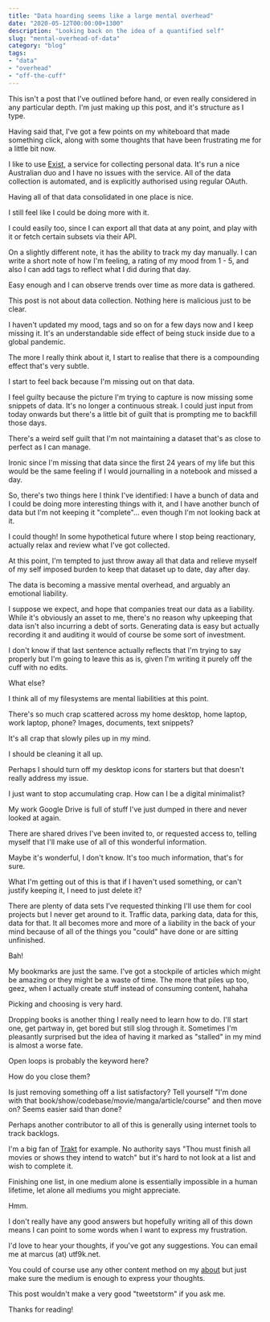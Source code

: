 ```yaml
---
title: "Data hoarding seems like a large mental overhead"
date: "2020-05-12T00:00:00+1300"
description: "Looking back on the idea of a quantified self"
slug: "mental-overhead-of-data"
category: "blog"
tags:
- "data"
- "overhead"
- "off-the-cuff"
---
```


This isn't a post that I've outlined before hand, or even really considered in any particular depth. I'm just making up this post, and it's structure as I type.

Having said that, I've got a few points on my whiteboard that made something click, along with some thoughts that have been frustrating me for a little bit now.

I like to use [Exist](https://exist.io), a service for collecting personal data. It's run a nice Australian duo and I have no issues with the service. All of the data collection is automated, and is explicitly authorised using regular OAuth.

Having all of that data consolidated in one place is nice.

I still feel like I could be doing more with it.

I could easily too, since I can export all that data at any point, and play with it or fetch certain subsets via their API.

On a slightly different note, it has the ability to track my day manually. I can write a short note of how I'm feeling, a rating of my mood from 1 - 5, and also I can add tags to reflect what I did during that day.

Easy enough and I can observe trends over time as more data is gathered.

This post is not about data collection. Nothing here is malicious just to be clear.

I haven't updated my mood, tags and so on for a few days now and I keep missing it. It's an understandable side effect of being stuck inside due to a global pandemic.

The more I really think about it, I start to realise that there is a compounding effect that's very subtle.

I start to feel back because I'm missing out on that data.

I feel guilty because the picture I'm trying to capture is now missing some snippets of data. It's no longer a continuous streak. I could just input from today onwards but there's a little bit of guilt that is prompting me to backfill those days.

There's a weird self guilt that I'm not maintaining a dataset that's as close to perfect as I can manage.

Ironic since I'm missing that data since the first 24 years of my life but this would be the same feeling if I would journalling in a notebook and missed a day.

So, there's two things here I think I've identified: I have a bunch of data and I could be doing more interesting things with it, and I have another bunch of data but I'm not keeping it "complete"… even though I'm not looking back at it.

I could though! In some hypothetical future where I stop being reactionary, actually relax and review what I've got collected.

At this point, I'm tempted to just throw away all that data and relieve myself of my self imposed burden to keep that dataset up to date, day after day.

The data is becoming a massive mental overhead, and arguably an emotional liability.

I suppose we expect, and hope that companies treat our data as a liability. While it's obviously an asset to me, there's no reason why upkeeping that data isn't also incurring a debt of sorts. Generating data is easy but actually recording it and auditing it would of course be some sort of investment.

I don't know if that last sentence actually reflects that I'm trying to say properly but I'm going to leave this as is, given I'm writing it purely off the cuff with no edits.

What else?

I think all of my filesystems are mental liabilities at this point.

There's so much crap scattered across my home desktop, home laptop, work laptop, phone? Images, documents, text snippets?

It's all crap that slowly piles up in my mind.

I should be cleaning it all up.

Perhaps I should turn off my desktop icons for starters but that doesn't really address my issue.

I just want to stop accumulating crap. How can I be a digital minimalist?

My work Google Drive is full of stuff I've just dumped in there and never looked at again.

There are shared drives I've been invited to, or requested access to, telling myself that I'll make use of all of this wonderful information.

Maybe it's wonderful, I don't know. It's too much information, that's for sure.

What I'm getting out of this is that if I haven't used something, or can't justify keeping it, I need to just delete it?

There are plenty of data sets I've requested thinking I'll use them for cool projects but I never get around to it. Traffic data, parking data, data for this, data for that. It all becomes more and more of a liability in the back of your mind because of all of the things you "could" have done or are sitting unfinished.

Bah!

My bookmarks are just the same. I've got a stockpile of articles which might be amazing or they might be a waste of time. The more that piles up too, geez, when I actually create stuff instead of consuming content, hahaha

Picking and choosing is very hard.

Dropping books is another thing I really need to learn how to do. I'll start one, get partway in, get bored but still slog through it. Sometimes I'm pleasantly surprised but the idea of having it marked as "stalled" in my mind is almost a worse fate.

Open loops is probably the keyword here?

How do you close them?

Is just removing something off a list satisfactory? Tell yourself "I'm done with that book/show/codebase/movie/manga/article/course" and then move on? Seems easier said than done?

Perhaps another contributor to all of this is generally using internet tools to track backlogs.

I'm a big fan of [Trakt](https://trakt.tv) for example. No authority says "Thou must finish all movies or shows they intend to watch" but it's hard to not look at a list and wish to complete it.

Finishing one list, in one medium alone is essentially impossible in a human lifetime, let alone all mediums you might appreciate.

Hmm.

I don't really have any good answers but hopefully writing all of this down means I can point to some words when I want to express my frustration.

I'd love to hear your thoughts, if you've got any suggestions. You can email me at marcus (at) utf9k.net.

You could of course use any other content method on my [about](/about) but just make sure the medium is enough to express your thoughts.

This post wouldn't make a very good "tweetstorm" if you ask me.

Thanks for reading!
